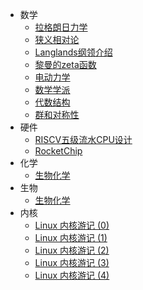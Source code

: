 * 数学
    * [拉格朗日力学](index.html?article=lagrangian_mechanics)
    * [狭义相对论](index.html?article=special_theory_of_relativity)
    * [Langlands纲领介绍](?article=langlands_program_introduction)
    * [黎曼的zeta函数](?article=riemann_zeta_function)
    * [电动力学](?article=electrodynamics)
    * [数学学派](?article=mathematics_school)
    * [代数结构](?article=algebraic_structure)
    * [群和对称性](?article=group_and_symmetry)
* 硬件
    * [RISCV五级流水CPU设计](?article=riscv_five_stage_pipeline_cpu_design)
    * [RocketChip](?article=rocketchip)
* 化学
    * [生物化学](?article=biochemistry)
* 生物
    * [生物化学](?article=biochemistry)
* 内核
    * [Linux 内核游记 (0)](?article=linux_kernel_travel_notes_0)
    * [Linux 内核游记 (1)](?article=linux_kernel_travel_notes_1)
    * [Linux 内核游记 (2)](?article=linux_kernel_travel_notes_2)
    * [Linux 内核游记 (3)](?article=linux_kernel_travel_notes_3)
    * [Linux 内核游记 (4)](?article=linux_kernel_travel_notes_4)
